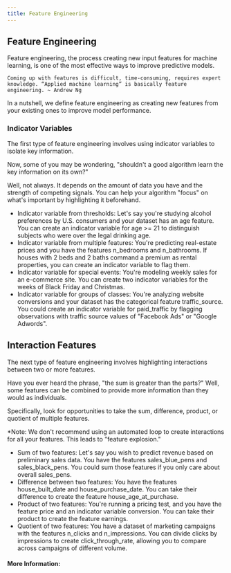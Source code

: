 ```yaml
---
title: Feature Engineering
---
```

## Feature Engineering

Feature engineering, the process creating new input features for machine learning, is one of the most effective ways to improve predictive models.

```
Coming up with features is difficult, time-consuming, requires expert knowledge. “Applied machine learning” is basically feature engineering. ~ Andrew Ng
```

In a nutshell, we define feature engineering as creating new features from your existing ones to improve model performance.

### Indicator Variables
The first type of feature engineering involves using indicator variables to isolate key information.

Now, some of you may be wondering, "shouldn't a good algorithm learn the key information on its own?"

Well, not always. It depends on the amount of data you have and the strength of competing signals. You can help your algorithm "focus" on what's important by highlighting it beforehand.

* Indicator variable from thresholds: Let's say you're studying alcohol preferences by U.S. consumers and your dataset has an age feature. You can create an indicator variable for age >= 21 to distinguish subjects who were over the legal drinking age.
* Indicator variable from multiple features: You're predicting real-estate prices and you have the features n_bedrooms and n_bathrooms. If houses with 2 beds and 2 baths command a premium as rental properties, you can create an indicator variable to flag them.
* Indicator variable for special events: You're modeling weekly sales for an e-commerce site. You can create two indicator variables for the weeks of Black Friday and Christmas.
* Indicator variable for groups of classes: You're analyzing website conversions and your dataset has the categorical feature traffic_source. You could create an indicator variable for paid_traffic by flagging observations with traffic source values of  "Facebook Ads" or "Google Adwords".

## Interaction Features
The next type of feature engineering involves highlighting interactions between two or more features.

Have you ever heard the phrase, "the sum is greater than the parts?" Well, some features can be combined to provide more information than they would as individuals.

Specifically, look for opportunities to take the sum, difference, product, or quotient of multiple features.

*Note: We don't recommend using an automated loop to create interactions for all your features. This leads to "feature explosion."

* Sum of two features: Let's say you wish to predict revenue based on preliminary sales data. You have the features sales_blue_pens and sales_black_pens. You could sum those features if you only care about overall sales_pens.
* Difference between two features: You have the features house_built_date and house_purchase_date. You can take their difference to create the feature house_age_at_purchase.
* Product of two features: You're running a pricing test, and you have the feature price and an indicator variable conversion. You can take their product to create the feature earnings.
* Quotient of two features: You have a dataset of marketing campaigns with the features n_clicks and n_impressions. You can divide clicks by impressions to create  click_through_rate, allowing you to compare across campaigns of different volume.

#### More Information:
<!-- Please add any articles you think might be helpful to read before writing the article -->


